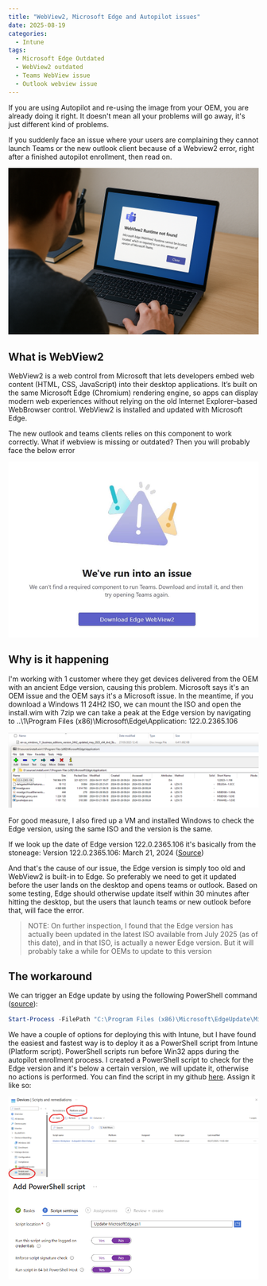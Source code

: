 ```yaml
---
title: "WebView2, Microsoft Edge and Autopilot issues"
date: 2025-08-19
categories:
  - Intune
tags:
  - Microsoft Edge Outdated
  - WebView2 outdated
  - Teams WebView issue
  - Outlook webview issue
---
```


If you are using Autopilot and re-using the image from your OEM, you are already doing it right. It doesn't mean all your problems will go away, it's just different kind of problems.

If you suddenly face an issue where your users are complaining they cannot launch Teams or the new outlook client because of a Webview2 error, right after a finished autopilot enrollment, then read on.

![Webview error](/assets/images/2025-08-19-Webview2-Autopilot-issue/Thumbnail.png?raw=true "Thumbnail")

## What is WebView2

WebView2 is a web control from Microsoft that lets developers embed web content (HTML, CSS, JavaScript) into their desktop applications. It’s built on the same Microsoft Edge (Chromium) rendering engine, so apps can display modern web experiences without relying on the old Internet Explorer–based WebBrowser control. WebView2 is installed and updated with Microsoft Edge.

The new outlook and teams clients relies on this component to work correctly. What if webview is missing or outdated? Then you will probably face the below error

![Webview error](/assets/images/2025-08-19-Webview2-Autopilot-issue/Webview2-teams-error.png?raw=true "Webview2 missing")

## Why is it happening

I'm working with 1 customer where they get devices delivered from the OEM with an ancient Edge version, causing this problem. Microsoft says it's an OEM issue and the OEM says it's a Microsoft issue. In the meantime, if you download a Windows 11 24H2 ISO, we can mount the ISO and open the install.wim with 7zip we can take a peak at the Edge version by navigating to ..\1\Program Files (x86)\Microsoft\Edge\Application: 122.0.2365.106

![Webview error](/assets/images/2025-08-19-Webview2-Autopilot-issue/EdgeVersion-MountedWim.png?raw=true "Edge version in WIM file")

For good measure, I also fired up a VM and installed Windows to check the Edge version, using the same ISO and the version is the same.

If we look up the date of Edge version 122.0.2365.106 it's basically from the stoneage: Version 122.0.2365.106: March 21, 2024 ([Source](https://learn.microsoft.com/en-us/deployedge/microsoft-edge-relnote-archive-stable-channel))

And that's the cause of our issue, the Edge version is simply too old and WebView2 is built-in to Edge. So preferably we need to get it updated before the user lands on the desktop and opens teams or outlook. Based on some testing, Edge should otherwise update itself within 30 minutes after hitting the desktop, but the users that launch teams or new outlook before that, will face the error.

>NOTE: On further inspection, I found that the Edge version has actually been updated in the latest ISO available from July 2025 (as of this date), and in that ISO, is actually a newer Edge version. But it will probably take a while for OEMs to update to this version

## The workaround

We can trigger an Edge update by using the following PowerShell command ([source](https://learn.microsoft.com/en-us/deployedge/deploy-edge-with-windows-10-updates)): 

```PowerShell
Start-Process -FilePath "C:\Program Files (x86)\Microsoft\EdgeUpdate\MicrosoftEdgeUpdate.exe" -argumentlist "/silent /install appguid={56EB18F8-B008-4CBD-B6D2-8C97FE7E9062}&appname=Microsoft%20Edge&needsadmin=True"
```

We have a couple of options for deploying this with Intune, but I have found the easiest and fastest way is to deploy it as a PowerShell script from Intune (Platform script). PowerShell scripts run before Win32 apps during the autopilot enrollment process. I created a PowerShell script to check for the Edge version and it's below a certain version, we will update it, otherwise no actions is performed. You can find the script in my github [here](https://github.com/thisisevilevil/IntunePublic/blob/main/PowerShell%20Scripts/Update-MicrosoftEdge.ps1). Assign it like so:

![UpdateEdge](/assets/images/2025-08-19-Webview2-Autopilot-issue/Add-PowerShellScript.png?raw=true "Edge PowerShell script")
![UpdateEdge](/assets/images/2025-08-19-Webview2-Autopilot-issue/UpdateEdge-PowerShellScript.png?raw=true "Edge PowerShell script")